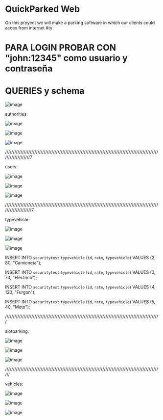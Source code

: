 # QuickParked Web
On this proyect we will make a parking software in which our clients could acces from internet
#ty
# PARA LOGIN PROBAR CON "john:12345" como usuario y contraseña

# QUERIES y schema

![image](https://user-images.githubusercontent.com/75964273/203703292-7b7be761-3a0a-4eae-9bd5-4b7c84cfbdb8.png)

authorities:

![image](https://user-images.githubusercontent.com/75964273/203703609-bb061d5a-a566-4337-90d9-2875e3a2fd5c.png)

![image](https://user-images.githubusercontent.com/75964273/203703630-d7452bb4-7f9a-4404-b98d-8bab7367831f.png)

![image](https://user-images.githubusercontent.com/75964273/203705001-7cd8cff5-9d76-44b6-9769-798ac5191c54.png)

///////////////////////////////////////////////////////////////////////////////////////////////////////////////////7

users:

![image](https://user-images.githubusercontent.com/75964273/203703758-4d2598fc-3d83-4ab0-aa12-6f8bec05783d.png)

![image](https://user-images.githubusercontent.com/75964273/203703781-e1256404-2d8e-4766-b566-d695d1579eaa.png)

![image](https://user-images.githubusercontent.com/75964273/203704805-4f6f89b1-dc59-40f5-a2c8-6bccb7388bed.png)

////////////////////////////////////////////////////////////////////////////////////////////////////////////////////7

typevehicle:

![image](https://user-images.githubusercontent.com/75964273/203703833-3f69912f-8f39-4fc8-ad00-27c2ac6c8fb2.png)

![image](https://user-images.githubusercontent.com/75964273/203703868-39b074ea-2ea9-4b43-a17a-f689511d4d88.png)

![image](https://user-images.githubusercontent.com/75964273/203704848-3188ebb9-fb2d-409a-8c98-a2cd5bf2371c.png)


INSERT INTO `securitytest`.`typevehicle`
(`id`,
`rate`,
`typevehicle`)
VALUES
(2,
80,
"Camioneta");

INSERT INTO `securitytest`.`typevehicle`
(`id`,
`rate`,
`typevehicle`)
VALUES
(3,
70,
"Electrico");

INSERT INTO `securitytest`.`typevehicle`
(`id`,
`rate`,
`typevehicle`)
VALUES
(4,
120,
"Furgon");

INSERT INTO `securitytest`.`typevehicle`
(`id`,
`rate`,
`typevehicle`)
VALUES
(5,
40,
"Moto");

////////////////////////////////////////////////////////////////////////////////////////////////////

slotparking:

![image](https://user-images.githubusercontent.com/75964273/203704307-64715f62-73cc-4f64-a945-0d76922e98c1.png)

![image](https://user-images.githubusercontent.com/75964273/203704334-42e22e7b-8786-4fcf-892a-c6de63e3e999.png)

![image](https://user-images.githubusercontent.com/75964273/203704927-4729634e-d6b4-40dd-b886-915a5ae1d87c.png)

//////////////////////////////////////////////////////////////////////////////////////////////////////


vehicles:

![image](https://user-images.githubusercontent.com/75964273/203704602-9f43137f-7c22-4048-a5fa-ce5c2147e71e.png)

![image](https://user-images.githubusercontent.com/75964273/203704644-c78c2601-3aa4-4a67-8de3-ed603e7fd925.png)

![image](https://user-images.githubusercontent.com/75964273/203704741-d0142755-3c80-499b-a867-54082c9ade41.png)

